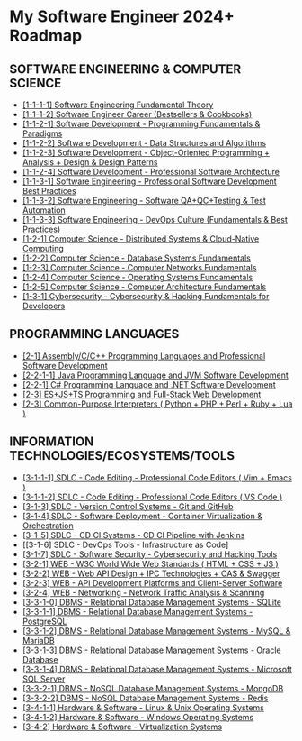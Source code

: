 # My Software Engineer 2024+ Roadmap

## SOFTWARE ENGINEERING & COMPUTER SCIENCE

* [[1-1-1-1] Software Engineering Fundamental Theory](Map_[1-1-1-1]_[%20Software%20Engineering%20Fundamental%20Theory%20].md)
* [[1-1-1-2] Software Engineer Career (Bestsellers & Cookbooks)](Map_[1-1-1-2]_[%20Software%20Engineer%20Career%20(Bestsellers%20&%20Cookbooks)%20].md)
* [[1-1-2-1] Software Development - Programming Fundamentals & Paradigms](Map_[1-1-2-1]_[%20Software%20Development%20-%20Programming%20Fundamentals%20&%20Paradigms%20].md)
* [[1-1-2-2] Software Development - Data Structures and Algorithms](Map_[1-1-2-2]_[%20Software%20Development%20-%20Data%20Structures%20and%20Algorithms%20].md)
* [[1-1-2-3] Software Development - Object-Oriented Programming + Analysis + Design & Design Patterns](Map_[1-1-2-3]_[%20Software%20Development%20-%20Object-Oriented%20Programming%20+%20Analysis%20+%20Design%20&%20Design%20Patterns%20].md)
* [[1-1-2-4] Software Development - Professional Software Architecture](Map_[1-1-2-4]_[%20Software%20Development%20-%20Professional%20Software%20Architecture%20].md)
* [[1-1-3-1] Software Engineering - Professional Software Development Best Practices](Map_[1-1-3-1]_[%20Software%20Engineering%20-%20Professional%20Software%20Development%20Best%20Practices%20].md)
* [[1-1-3-2] Software Engineering - Software QA+QC+Testing & Test Automation](Map_[1-1-3-2]_[%20Software%20Engineering%20-%20Software%20QA+QC+Testing%20&%20Test%20Automation%20].md)
* [[1-1-3-3] Software Engineering - DevOps Culture (Fundamentals & Best Practices)](Map_[1-1-3-3]_[%20Software%20Engineering%20-%20DevOps%20Culture%20(Fundamentals%20&%20Best%20Practices)%20].md)
* [[1-2-1] Computer Science - Distributed Systems & Cloud-Native Computing](Map_[1-2-1]_[%20Computer%20Science%20-%20Distributed%20Systems%20&%20Cloud-Native%20Computing%20].md)
* [[1-2-2] Computer Science - Database Systems Fundamentals](Map_[1-2-2]_[%20Computer%20Science%20-%20Database%20Systems%20Fundamentals%20].md)
* [[1-2-3] Computer Science - Computer Networks Fundamentals](Map_[1-2-3]_[%20Computer%20Science%20-%20Computer%20Networks%20Fundamentals%20].md)
* [[1-2-4] Computer Science - Operating Systems Fundamentals](Map_[1-2-4]_[%20Computer%20Science%20-%20Operating%20Systems%20Fundamentals%20].md)
* [[1-2-5] Computer Science - Computer Architecture Fundamentals](Map_[1-2-5]_[%20Computer%20Science%20-%20Computer%20Architecture%20Fundamentals%20].md)
* [[1-3-1] Cybersecurity - Cybersecurity & Hacking Fundamentals for Developers](Map_[1-3-1]_[%20Cybersecurity%20-%20Cybersecurity%20&%20Hacking%20Fundamentals%20for%20Developers%20].md)

## PROGRAMMING LANGUAGES

* [[2-1] Assembly/C/C++ Programming Languages and Professional Software Development](Map_[2-1]_[%20ASM_C%20_CPP%20Programming%20Languages%20and%20Professional%20Software%20Development%20].md)
* [[2-2-1-1] Java Programming Language and JVM Software Development](Map_[2-2-1-1]_[%20Java%20Programming%20Language%20and%20JVM%20Software%20Development%20].md)
* [[2-2-1] C# Programming Language and .NET Software Development](Map_[2-2-1]_[%20CSharp%20Programming%20Language%20and%20dotNET%20Software%20Development%20].md)
* [[2-3] ES+JS+TS Programming and Full-Stack Web Development](Map_[2-3]_[%20ES+JS+TS%20Programming%20and%20Full-Stack%20Web%20Development%20].md)
* [[2-3] Common-Purpose Interpreters ( Python + PHP + Perl + Ruby + Lua )](Map_[2-3]_[%20Common-Purpose%20Interpreters%20(%20Python%20+%20PHP%20+%20Perl%20+%20Ruby%20+%20Lua%20)%20].md)

## INFORMATION TECHNOLOGIES/ECOSYSTEMS/TOOLS

* [[3-1-1-1] SDLC - Code Editing - Professional Code Editors ( Vim + Emacs )](Map_[3-1-1-1]_[%20SDLC%20-%20Code%20Editing%20-%20Professional%20Code%20Editors%20(%20Vim%20+%20Emacs%20)%20].md)
* [[3-1-1-2] SDLC - Code Editing - Professional Code Editors ( VS Code )](Map_[3-1-1-2]_[%20SDLC%20-%20Code%20Editing%20-%20Professional%20Code%20Editors%20(%20VS%20Code%20)%20].md)
* [[3-1-3] SDLC - Version Control Systems - Git and GitHub](Map_[3-1-3]_[%20SDLC%20-%20Version%20Control%20Systems%20-%20Git%20and%20GitHub%20].md)
* [[3-1-4] SDLC - Software Deployment - Container Virtualization & Orchestration](Map_[3-1-4]_[%20SDLC%20-%20Software%20Deployment%20-%20Container%20Virtualization%20&%20Orchestration%20].md)
* [[3-1-5] SDLC - CD CI Systems - CD CI Pipeline with Jenkins](Map_[3-1-5]_[%20SDLC%20-%20CD%20CI%20Systems%20-%20CD%20CI%20Pipeline%20with%20Jenkins%20].md)
* [[3-1-6] SDLC - DevOps Tools - Infrastructure as Code]
* [[3-1-7] SDLC - Software Security - Cybersecurity and Hacking Tools](./Map_[3-1-7]_[%20SDLC%20-%20Software%20Security%20-%20Cybersecurity%20and%20Hacking%20Tools%20].md)
* [[3-2-1] WEB - W3C World Wide Web Standards ( HTML + CSS + JS )](Map_[3-2-1]_[%20WEB%20-%20W3C%20World%20Wide%20Web%20Standards%20(%20HTML%20+%20CSS%20+%20JS%20)%20].md)
* [[3-2-2] WEB - Web API Design + IPC Technologies + OAS & Swagger](Map_[3-2-2]_[%20WEB%20-%20Web%20API%20Design%20+%20IPC%20Technologies%20+%20OAS%20&%20Swagger%20].md)
* [[3-2-3] WEB - API Development Platforms and Client-Server Software](Map_[3-2-3]_[%20WEB%20-%20API%20Development%20Platforms%20and%20Client-Server%20Software%20].md)
* [[3-2-4] WEB - Networking - Network Traffic Analysis & Scanning](Map_[3-2-4]_[%20WEB%20-%20Networking%20-%20Network%20Traffic%20Analysis%20&%20Scanning%20].md)
* [[3-3-1-0] DBMS - Relational Database Management Systems - SQLite](Map_[3-3-1-0]_[%20DBMS%20-%20Relational%20Database%20Management%20Systems%20-%20SQLite%20].md)
* [[3-3-1-1] DBMS - Relational Database Management Systems - PostgreSQL](Map_[3-3-1-1]_[%20DBMS%20-%20Relational%20Database%20Management%20Systems%20-%20PostgreSQL%20].md)
* [[3-3-1-2] DBMS - Relational Database Management Systems - MySQL & MariaDB](Map_[3-3-1-2]_[%20DBMS%20-%20Relational%20Database%20Management%20Systems%20-%20MySQL%20&%20MariaDB%20].md)
* [[3-3-1-3] DBMS - Relational Database Management Systems - Oracle Database](Map_[3-3-1-3]_[%20DBMS%20-%20Relational%20Database%20Management%20Systems%20-%20Oracle%20Database%20].md)
* [[3-3-1-4] DBMS - Relational Database Management Systems - Microsoft SQL Server](Map_[3-3-1-4]_[%20DBMS%20-%20Relational%20Database%20Management%20Systems%20-%20Microsoft%20SQL%20Server%20].md)
* [[3-3-2-1] DBMS - NoSQL Database Management Systems - MongoDB](Map_[3-3-2-1]_[%20DBMS%20-%20NoSQL%20Database%20Management%20Systems%20-%20MongoDB%20].md)
* [[3-3-2-2] DBMS - NoSQL Database Management Systems - Redis](Map_[3-3-2-2]_[%20DBMS%20-%20NoSQL%20Database%20Management%20Systems%20-%20Redis%20].md)
* [[3-4-1-1] Hardware & Software - Linux & Unix Operating Systems](Map_[3-4-1-1]%20Hardware%20&%20Software%20-%20Linux%20&%20Unix%20Operating%20Systems%20].md)
* [[3-4-1-2] Hardware & Software - Windows Operating Systems](Map_[3-4-1-2]_[%20Hardware%20&%20Software%20-%20Windows%20Operating%20Systems%20].md)
* [[3-4-2] Hardware & Software - Virtualization Systems](Map_[3-4-2]_[%20Hardware%20&%20Software%20-%20Virtualization%20Systems%20].md)

